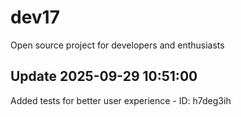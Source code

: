 # dev17
Open source project for developers and enthusiasts

## Update 2025-09-29 10:51:00
Added tests for better user experience - ID: h7deg3ih

